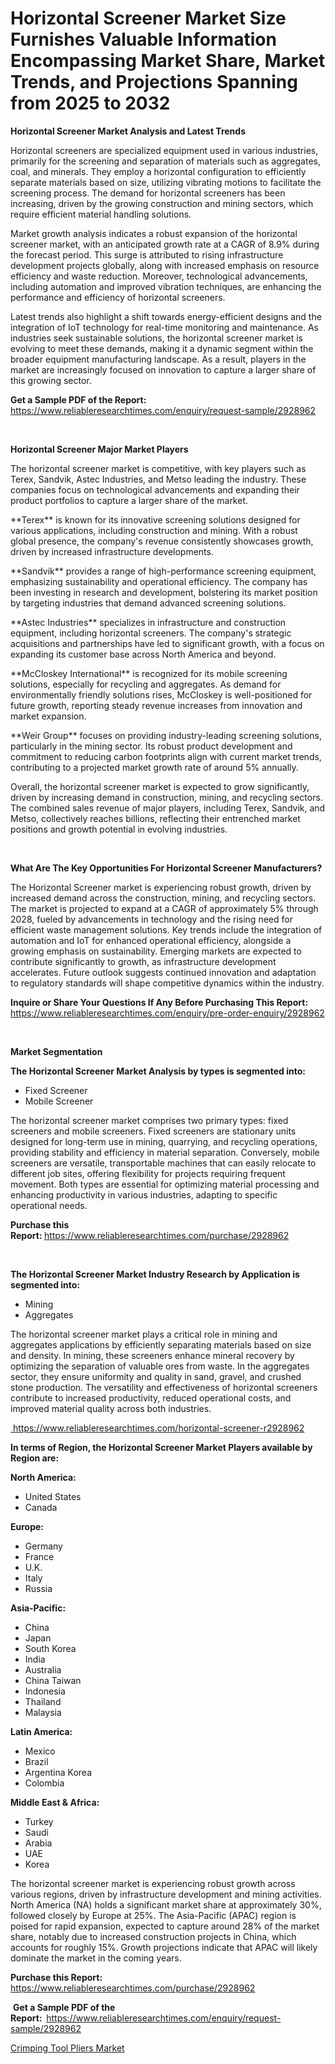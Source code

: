 <p><h1>Horizontal Screener Market Size Furnishes Valuable Information Encompassing Market Share, Market Trends, and Projections Spanning from 2025 to 2032</h1></p><p><strong>Horizontal Screener Market Analysis and Latest Trends</strong></p>
<p><p>Horizontal screeners are specialized equipment used in various industries, primarily for the screening and separation of materials such as aggregates, coal, and minerals. They employ a horizontal configuration to efficiently separate materials based on size, utilizing vibrating motions to facilitate the screening process. The demand for horizontal screeners has been increasing, driven by the growing construction and mining sectors, which require efficient material handling solutions.</p><p>Market growth analysis indicates a robust expansion of the horizontal screener market, with an anticipated growth rate at a CAGR of 8.9% during the forecast period. This surge is attributed to rising infrastructure development projects globally, along with increased emphasis on resource efficiency and waste reduction. Moreover, technological advancements, including automation and improved vibration techniques, are enhancing the performance and efficiency of horizontal screeners. </p><p>Latest trends also highlight a shift towards energy-efficient designs and the integration of IoT technology for real-time monitoring and maintenance. As industries seek sustainable solutions, the horizontal screener market is evolving to meet these demands, making it a dynamic segment within the broader equipment manufacturing landscape. As a result, players in the market are increasingly focused on innovation to capture a larger share of this growing sector.</p></p>
<p><strong>Get a Sample PDF of the Report:&nbsp;</strong> <a href="https://www.reliableresearchtimes.com/enquiry/request-sample/2928962?utm_campaign=3281&utm_medium=2&utm_source=Github&utm_content=ia&utm_term=12032025&utm_id=horizontal-screener">https://www.reliableresearchtimes.com/enquiry/request-sample/2928962</a></p>
<p>&nbsp;</p>
<p><strong>Horizontal Screener Major Market Players</strong></p>
<p><p>The horizontal screener market is competitive, with key players such as Terex, Sandvik, Astec Industries, and Metso leading the industry. These companies focus on technological advancements and expanding their product portfolios to capture a larger share of the market.</p><p>**Terex** is known for its innovative screening solutions designed for various applications, including construction and mining. With a robust global presence, the company's revenue consistently showcases growth, driven by increased infrastructure developments.</p><p>**Sandvik** provides a range of high-performance screening equipment, emphasizing sustainability and operational efficiency. The company has been investing in research and development, bolstering its market position by targeting industries that demand advanced screening solutions.</p><p>**Astec Industries** specializes in infrastructure and construction equipment, including horizontal screeners. The company's strategic acquisitions and partnerships have led to significant growth, with a focus on expanding its customer base across North America and beyond.</p><p>**McCloskey International** is recognized for its mobile screening solutions, especially for recycling and aggregates. As demand for environmentally friendly solutions rises, McCloskey is well-positioned for future growth, reporting steady revenue increases from innovation and market expansion.</p><p>**Weir Group** focuses on providing industry-leading screening solutions, particularly in the mining sector. Its robust product development and commitment to reducing carbon footprints align with current market trends, contributing to a projected market growth rate of around 5% annually.</p><p>Overall, the horizontal screener market is expected to grow significantly, driven by increasing demand in construction, mining, and recycling sectors. The combined sales revenue of major players, including Terex, Sandvik, and Metso, collectively reaches billions, reflecting their entrenched market positions and growth potential in evolving industries.</p></p>
<p>&nbsp;</p>
<p><strong>What Are The Key Opportunities For Horizontal Screener Manufacturers?</strong></p>
<p><p>The Horizontal Screener market is experiencing robust growth, driven by increased demand across the construction, mining, and recycling sectors. The market is projected to expand at a CAGR of approximately 5% through 2028, fueled by advancements in technology and the rising need for efficient waste management solutions. Key trends include the integration of automation and IoT for enhanced operational efficiency, alongside a growing emphasis on sustainability. Emerging markets are expected to contribute significantly to growth, as infrastructure development accelerates. Future outlook suggests continued innovation and adaptation to regulatory standards will shape competitive dynamics within the industry.</p></p>
<p><strong>Inquire or Share Your Questions If Any Before Purchasing This Report:</strong> <a href="https://www.reliableresearchtimes.com/enquiry/pre-order-enquiry/2928962?utm_campaign=3281&utm_medium=2&utm_source=Github&utm_content=ia&utm_term=12032025&utm_id=horizontal-screener">https://www.reliableresearchtimes.com/enquiry/pre-order-enquiry/2928962</a></p>
<p>&nbsp;</p>
<p><strong>Market Segmentation</strong></p>
<p><strong>The Horizontal Screener Market Analysis by types is segmented into:</strong></p>
<p><ul><li>Fixed Screener</li><li>Mobile Screener</li></ul></p>
<p><p>The horizontal screener market comprises two primary types: fixed screeners and mobile screeners. Fixed screeners are stationary units designed for long-term use in mining, quarrying, and recycling operations, providing stability and efficiency in material separation. Conversely, mobile screeners are versatile, transportable machines that can easily relocate to different job sites, offering flexibility for projects requiring frequent movement. Both types are essential for optimizing material processing and enhancing productivity in various industries, adapting to specific operational needs.</p></p>
<p><strong>Purchase this Report:&nbsp;</strong><a href="https://www.reliableresearchtimes.com/purchase/2928962?utm_campaign=3281&utm_medium=2&utm_source=Github&utm_content=ia&utm_term=12032025&utm_id=horizontal-screener">https://www.reliableresearchtimes.com/purchase/2928962</a></p>
<p>&nbsp;</p>
<p><strong>The Horizontal Screener Market Industry Research by Application is segmented into:</strong></p>
<p><ul><li>Mining</li><li>Aggregates</li></ul></p>
<p><p>The horizontal screener market plays a critical role in mining and aggregates applications by efficiently separating materials based on size and density. In mining, these screeners enhance mineral recovery by optimizing the separation of valuable ores from waste. In the aggregates sector, they ensure uniformity and quality in sand, gravel, and crushed stone production. The versatility and effectiveness of horizontal screeners contribute to increased productivity, reduced operational costs, and improved material quality across both industries.</p></p>
<p><a href="https://www.reliableresearchtimes.com/horizontal-screener-r2928962?utm_campaign=3281&utm_medium=2&utm_source=Github&utm_content=ia&utm_term=12032025&utm_id=horizontal-screener">&nbsp;https://www.reliableresearchtimes.com/horizontal-screener-r2928962</a></p>
<p><strong>In terms of Region, the Horizontal Screener Market Players available by Region are:</strong></p>
<p>
    <p> <strong> North America: </strong>
        <ul>
            <li>United States</li>
            <li>Canada</li>
        </ul>
        </p> 
    <p> <strong> Europe: </strong>
        <ul>
            <li>Germany</li>
            <li>France</li>
            <li>U.K.</li>
            <li>Italy</li>
            <li>Russia</li>
        </ul>
        </p> 
    <p> <strong> Asia-Pacific: </strong>
        <ul>
            <li>China</li>
            <li>Japan</li>
            <li>South Korea</li>
            <li>India</li>
            <li>Australia</li>
            <li>China Taiwan</li>
            <li>Indonesia</li>
            <li>Thailand</li>
            <li>Malaysia</li>
        </ul>
        </p> 
    <p> <strong> Latin America: </strong>
        <ul>
            <li>Mexico</li>
            <li>Brazil</li>
            <li>Argentina Korea</li>
            <li>Colombia</li>
        </ul>
        </p> 
    <p> <strong> Middle East & Africa: </strong>
        <ul>
            <li>Turkey</li>
            <li>Saudi</li>
            <li>Arabia</li>
            <li>UAE</li>
            <li>Korea</li>
        </ul>
    </p>
    </p>
<p><p>The horizontal screener market is experiencing robust growth across various regions, driven by infrastructure development and mining activities. North America (NA) holds a significant market share at approximately 30%, followed closely by Europe at 25%. The Asia-Pacific (APAC) region is poised for rapid expansion, expected to capture around 28% of the market share, notably due to increased construction projects in China, which accounts for roughly 15%. Growth projections indicate that APAC will likely dominate the market in the coming years.</p></p>
<p><strong>Purchase this Report: </strong><a href="https://www.reliableresearchtimes.com/purchase/2928962?utm_campaign=3281&utm_medium=2&utm_source=Github&utm_content=ia&utm_term=12032025&utm_id=horizontal-screener">https://www.reliableresearchtimes.com/purchase/2928962</a></p>
<p>&nbsp;<strong>Get a Sample PDF of the Report:&nbsp;&nbsp;</strong><a href="https://www.reliableresearchtimes.com/enquiry/request-sample/2928962?utm_campaign=3281&utm_medium=2&utm_source=Github&utm_content=ia&utm_term=12032025&utm_id=horizontal-screener">https://www.reliableresearchtimes.com/enquiry/request-sample/2928962</a></p>
<p><strong></strong></p>
<p><p><a href="https://github.com/mohmodsiason/Market-Research-Report-List-1/blob/main/crimping-tool-pliers-market.md?utm_campaign=3281&utm_medium=2&utm_source=Github&utm_content=ia&utm_term=12032025&utm_id=horizontal-screener">Crimping Tool Pliers Market</a></p></p>